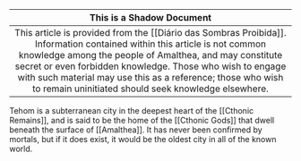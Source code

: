 |                                                                                                                                                                        This is a Shadow Document                                                                                                                                                                         |
| :----------------------------------------------------------------------------------------------------------------------------------------------------------------------------------------------------------------------------------------------------------------------------------------------------------------------------------------------------------------------: |
| This article is provided from the [[Diário das Sombras Proibida]]. Information contained within this article is not common knowledge among the people of Amalthea, and may constitute secret or even forbidden knowledge. Those who wish to engage with such material may use this as a reference; those who wish to remain uninitiated should seek knowledge elsewhere. |
Tehom is a subterranean city in the deepest heart of the [[Cthonic Remains]], and is said to be the home of the [[Cthonic Gods]] that dwell beneath the surface of [[Amalthea]]. It has never been confirmed by mortals, but if it does exist, it would be the oldest city in all of the known world.